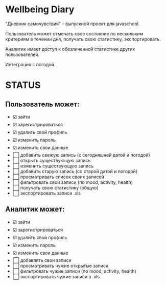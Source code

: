 # Wellbeing Diary
"Дневник самочувствия" - выпускной проект для javaschool.

Пользователь может отмечать свое состояние по нескольким критериям в течении дня, получать свою статистику, экспортировать.

Аналитик имеет доступ к обезличенной статистике других пользователей.

Интеграция с погодой.

# STATUS
## Пользователь может:
- ☑️ зайти
- ☑️ зарегистрироваться
- ☑️ удалить свой профиль
- ☑️ изменить пароль
- ☑️ изменить свои данные
- ⬜ добавить свежую запись (с сегодняшней датой и погодой)
- ⬜ открыть существующую запись
- ⬜ изменить существующую запись
- ⬜ добавить старую запись (со старой датой и погодой)
- ⬜ просматривать список своих записей
- ⬜ фильтровать свои записи (по mood, activity, health)
- ⬜ получать свою статистику (общую)
- ⬜ экспортировать записи .xls
## Аналитик может:
- ☑️ зайти
- ☑️ зарегистрироваться
- ☑️ удалить свой профиль
- ☑️ изменить пароль
- ☑️ изменить свои данные
- ⬜ добавлять свои записи
- ⬜ просматривать чужие открытые записи
- ⬜ фильтровать чужие записи (по mood, activity, health)
- ⬜ экспортировать чужие записи в .xls

